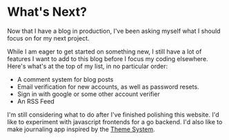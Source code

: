 # What's Next?

Now that I have a blog in production, I've been asking myself what I should focus on for my next project.

While I am eager to get started on something new, I still have a lot of features I want to add to this blog before I focus my coding elsewhere.  Here's what's at the top of my list, in no particular order:

- A comment system for blog posts
- Email verification for new accounts, as well as password resets.
- Sign in with google or some other account verifier
- An RSS Feed

I'm still considering what to do after I've finished polishing this website.  I'd like to experiment with javascript frontends for a go backend.  I'd also like to make journaling app inspired by the [Theme System](https://www.thethemesystem.com/).